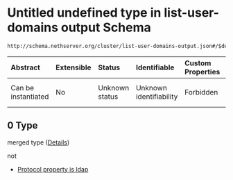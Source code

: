 # Untitled undefined type in list-user-domains output Schema

```txt
http://schema.nethserver.org/cluster/list-user-domains-output.json#/$defs/user-domain/anyOf/0
```



| Abstract            | Extensible | Status         | Identifiable            | Custom Properties | Additional Properties | Access Restrictions | Defined In                                                                                      |
| :------------------ | :--------- | :------------- | :---------------------- | :---------------- | :-------------------- | :------------------ | :---------------------------------------------------------------------------------------------- |
| Can be instantiated | No         | Unknown status | Unknown identifiability | Forbidden         | Allowed               | none                | [list-user-domains-output.json\*](cluster/list-user-domains-output.json "open original schema") |

## 0 Type

merged type ([Details](list-user-domains-output-defs-user-domain-anyof-0.md))

not

* [Protocol property is ldap](list-user-domains-output-defs-user-domain-anyof-0-protocol-property-is-ldap.md "check type definition")
